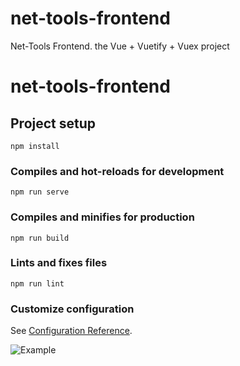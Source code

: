 # net-tools-frontend
Net-Tools Frontend. the Vue + Vuetify + Vuex project


# net-tools-frontend

## Project setup
```
npm install
```

### Compiles and hot-reloads for development
```
npm run serve
```

### Compiles and minifies for production
```
npm run build
```

### Lints and fixes files
```
npm run lint
```

### Customize configuration
See [Configuration Reference](https://cli.vuejs.org/config/).


![Example](assets/nslookup.png)
